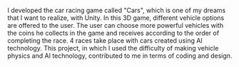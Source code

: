 
I developed the car racing game called "Cars", which is one of my dreams that I want to realize, with Unity. In this 3D game, different vehicle options are offered to the user. The user can choose more powerful vehicles with the coins he collects in the game and receives according to the order of completing the race. 4 races take place with cars created using AI technology. This project, in which I used the difficulty of making vehicle physics and AI technology, contributed to me in terms of coding and design.
